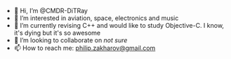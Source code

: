 - 👋 Hi, I’m @CMDR-DiTRay
- 👀 I’m interested in aviation, space, electronics and music
- 🌱 I’m currently revising C++ and would like to study Objective-C. I know, it's dying but it's so awesome
- 💞️ I’m looking to collaborate on *not sure*
- 📫 How to reach me: philip.zakharov@gmail.com

<!---
CMDR-DiTRay/CMDR-DiTRay is a ✨ special ✨ repository because its `README.md` (this file) appears on your GitHub profile.
You can click the Preview link to take a look at your changes.
--->

